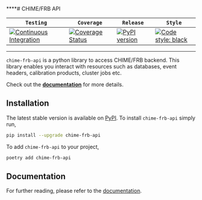 ****# CHIME/FRB API

|   **`Testing`**   | **`Coverage`**  |  **`Release`**  |   **`Style`**   |
|-----------------|-----------------|-----------------|-----------------|
| [![Continuous Integration](https://github.com/CHIMEFRB/frb-api/actions/workflows/ci.yml/badge.svg)](https://github.com/CHIMEFRB/frb-api/actions/workflows/ci.yml) | [![Coverage Status](https://coveralls.io/repos/github/CHIMEFRB/frb-api/badge.svg?t=uYdqsa)](https://coveralls.io/github/CHIMEFRB/frb-api) | [![PyPI version](https://img.shields.io/pypi/v/chime-frb-api.svg)](https://pypi.org/project/chime-frb-api/) | [![Code style: black](https://img.shields.io/badge/code%20style-black-000000.svg)](https://black.readthedocs.io/en/stable/)

--------

`chime-frb-api` is a python library to access CHIME/FRB backend. This library enables you interact with resources such as databases, event headers, calibration products, cluster jobs etc.

Check out the **[documentation](https://chimefrb.github.io/handbook/chime-frb-api/)** for more details.

## Installation

The latest stable version is available on [PyPI](https://pypi.org/project/chime-frb-api/).
To install `chime-frb-api` simply run,

```bash
pip install --upgrade chime-frb-api
```

To add `chime-frb-api` to your project,

```bash
poetry add chime-frb-api
```

## Documentation

For further reading, please refer to the [documentation](https://chimefrb.github.io/handbook/chime-frb-api/).
